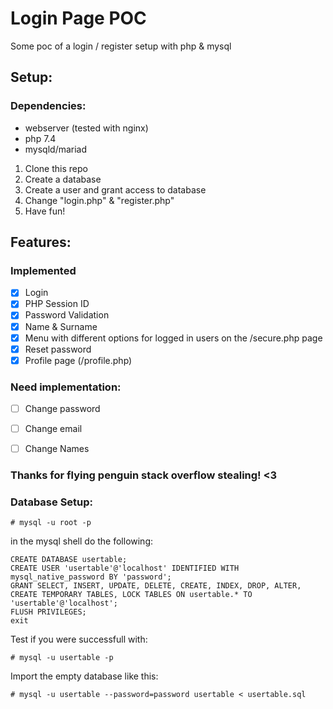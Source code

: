 # Login Page POC
Some poc of a login / register setup with php & mysql

## Setup:

### Dependencies:
- webserver (tested with nginx)
- php 7.4
- mysqld/mariad


1. Clone this repo
2. Create a database
3. Create a user and grant access to database
4. Change "login.php" & "register.php"
5. Have fun!

## Features:
### Implemented
- [x] Login
- [x] PHP Session ID
- [x] Password Validation
- [x] Name & Surname
- [x] Menu with different options for logged in users on the /secure.php page
- [x] Reset password
- [x] Profile page (/profile.php) 
  
### Need implementation:
- [ ] Change password
- [ ] Change email
- [ ] Change Names



### Thanks for flying penguin stack overflow stealing! <3

### Database Setup:

`````
# mysql -u root -p
```````
in the mysql shell do the following:

``````
CREATE DATABASE usertable;
CREATE USER 'usertable'@'localhost' IDENTIFIED WITH mysql_native_password BY 'password';
GRANT SELECT, INSERT, UPDATE, DELETE, CREATE, INDEX, DROP, ALTER, CREATE TEMPORARY TABLES, LOCK TABLES ON usertable.* TO 'usertable'@'localhost';
FLUSH PRIVILEGES;
exit
``````
Test if you were successfull with:
`````
# mysql -u usertable -p
```````
Import the empty database like this:
`````
# mysql -u usertable --password=password usertable < usertable.sql
```````
